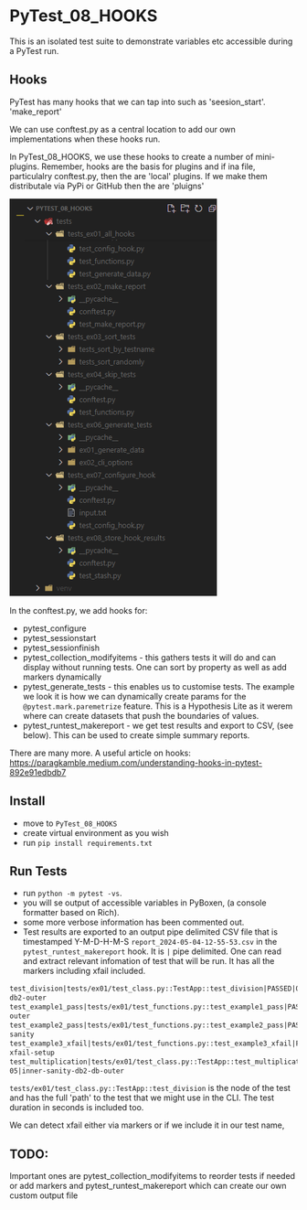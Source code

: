 # PyTest_08_HOOKS

This is an isolated test suite to demonstrate variables etc accessible during a PyTest run.

## Hooks

PyTest has many hooks that we can tap into such as 'seesion_start'. 'make_report'

We can use conftest.py as a central location to add our own implementations when these hooks run.

In PyTest_08_HOOKS, we use these hooks to create a number of mini-plugins. Remember, hooks are the basis for plugins and if ina file, particulalry conftest.py, then the are 'local' plugins. If we make them distributale via PyPi or GitHub then the are 'pluigns'

![Examples](../images/list_hooks.png "PyTest Hooks")

In the conftest.py, we add hooks for:

- pytest_configure
- pytest_sessionstart
- pytest_sessionfinish
- pytest_collection_modifyitems - this gathers tests it will do and can display without running tests. One can sort by property as well as add markers dynamically
- pytest_generate_tests - this enables us to customise tests. The example we look it is how we can dynamically create params for the `@pytest.mark.paremetrize` feature. This is a Hypothesis Lite as it werem where can create datasets that push the boundaries of values.
- pytest_runtest_makereport - we get test results and export to CSV, (see below). This can be used to create simple summary reports.



There are many more. A useful article on hooks: https://paragkamble.medium.com/understanding-hooks-in-pytest-892e91edbdb7


## Install 

- move to `PyTest_08_HOOKS` 
- create virtual environment as you wish
- run `pip install requirements.txt`

## Run Tests

- run `python -m pytest -vs`.
- you will se output of accessible variables in PyBoxen, (a console formatter based on Rich).
- some more verbose information has been commented out.
- Test results are exported to an output pipe delimited CSV file that is timestamped Y-M-D-H-M-S `report_2024-05-04-12-55-53.csv` in the `pytest_runtest_makereport` hook. It is `|` pipe delimited. One can read and extract relevant infomation of test that will be run. It has all the markers including xfail included.
```
test_division|tests/ex01/test_class.py::TestApp::test_division|PASSED|0.00011979998089373112|inner-db2-outer
test_example1_pass|tests/ex01/test_functions.py::test_example1_pass|PASSED|0.0009691999293863773|sanity-outer
test_example2_pass|tests/ex01/test_functions.py::test_example2_pass|PASSED|0.0006700998637825251|inner-sanity
test_example3_xfail|tests/ex01/test_functions.py::test_example3_xfail|FAILED|0.000541699817404151|inner-xfail-setup
test_multiplication|tests/ex01/test_class.py::TestApp::test_multiplication|PASSED|8.490006439387798e-05|inner-sanity-db2-db-outer

```

`tests/ex01/test_class.py::TestApp::test_division` is the node of the test and has the full 'path' to the test that we might use in the CLI. The test duration in seconds is included too.

We can detect xfail either via markers or if we include it in our test name,
## TODO:

 Important ones are pytest_collection_modifyitems to reorder tests if needed or add markers and pytest_runtest_makereport which can create our own custom output file


